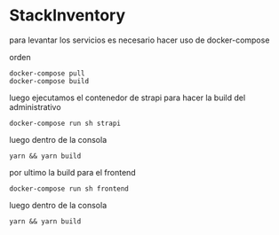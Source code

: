 # StackInventory

para levantar los servicios es necesario hacer uso de docker-compose

orden

```
docker-compose pull
docker-compose build

```

luego ejecutamos el contenedor de strapi
para hacer la build del administrativo

```
docker-compose run sh strapi
```

luego dentro de la consola

```
yarn && yarn build
```

por ultimo la build para el frontend

```
docker-compose run sh frontend
```

luego dentro de la consola

```
yarn && yarn build
```
